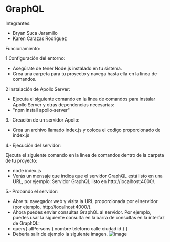 # GraphQL

Integrantes: 

- Bryan Suca Jaramillo
- Karen Carazas Rodriguez

Funcionamiento:

1 Configuración del entorno:

  - Asegúrate de tener Node.js instalado en tu sistema.
  - Crea una carpeta para tu proyecto y navega hasta ella en la línea de comandos.

2 Instalación de Apollo Server:

- Ejecuta el siguiente comando en la línea de comandos para instalar Apollo Server y otras dependencias necesarias:
- "npm install apollo-server"

3.- Creación de un servidor Apollo:

- Crea un archivo llamado index.js y coloca el codigo proporcionado de index.js

4.- Ejecución del servidor:

Ejecuta el siguiente comando en la línea de comandos dentro de la carpeta de tu proyecto:

- node index.js
- Verás un mensaje que indica que el servidor GraphQL está listo en una URL, por ejemplo: Servidor GraphQL listo en http://localhost:4000/.

5.- Probando el servidor:

- Abre tu navegador web y visita la URL proporcionada por el servidor (por ejemplo, http://localhost:4000/).
- Ahora puedes enviar consultas GraphQL al servidor. Por ejemplo, puedes usar la siguiente consulta en la barra de consultas en la interfaz de GraphQL:
- query{
  allPersons {
    nombre 
    telefono
    calle
    ciudad
    id
  }
}
- Deberia salir de ejemplo la siguiente imagen.
![image](https://github.com/bryansucabs/GraphQL/assets/103225730/062186b0-2380-4e68-8bee-146296751d23)

